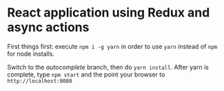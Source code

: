 # React application using Redux and async actions

First things first: execute `npm i -g yarn` in order to use `yarn` instead of
`npm` for node installs.

Switch to the _autocomplete_ branch, then do `yarn install`.
After yarn is complete, type `npm start` and the point your browser to `http://localhost:8080`
